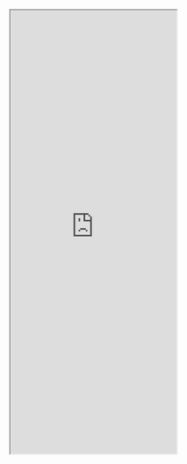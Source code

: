 <iframe style="height:800px;"  src="https://www.processon.com/embed/6434d0bff97848102a5d5f05?cid=6434d0bff97848102a5d5f08"></iframe>